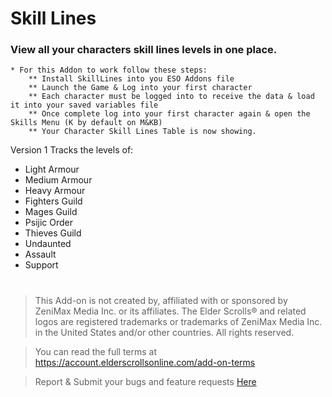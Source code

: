 # Skill Lines

### View all your characters skill lines levels in one place.
    * For this Addon to work follow these steps:
        ** Install SkillLines into you ESO Addons file
        ** Launch the Game & Log into your first character
        ** Each character must be logged into to receive the data & load it into your saved variables file
        ** Once complete log into your first character again & open the Skills Menu (K by default on M&KB)
        ** Your Character Skill Lines Table is now showing. 


Version 1 Tracks the levels of:
- Light Armour
- Medium Armour
- Heavy Armour
- Fighters Guild
- Mages Guild
- Psijic Order
- Thieves Guild
- Undaunted
- Assault
- Support



#
> This Add-on is not created by, affiliated with or sponsored by ZeniMax Media Inc. or its affiliates.
> The Elder Scrolls® and related logos are registered trademarks or trademarks of ZeniMax Media Inc. in the United States and/or other countries.
> All rights reserved.

> You can read the full terms at https://account.elderscrollsonline.com/add-on-terms


> Report & Submit your bugs and feature requests [Here](https://illyriat.com)